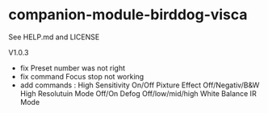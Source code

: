 # companion-module-birddog-visca
See HELP.md and LICENSE

V1.0.3

- fix	Preset number was not right
- fix	command Focus stop not working
- add	commands :	High Sensitivity On/Off
					Pixture Effect Off/Negativ/B&W
					High Resolutuin Mode Off/On
					Defog Off/low/mid/high
					White Balance
					IR Mode